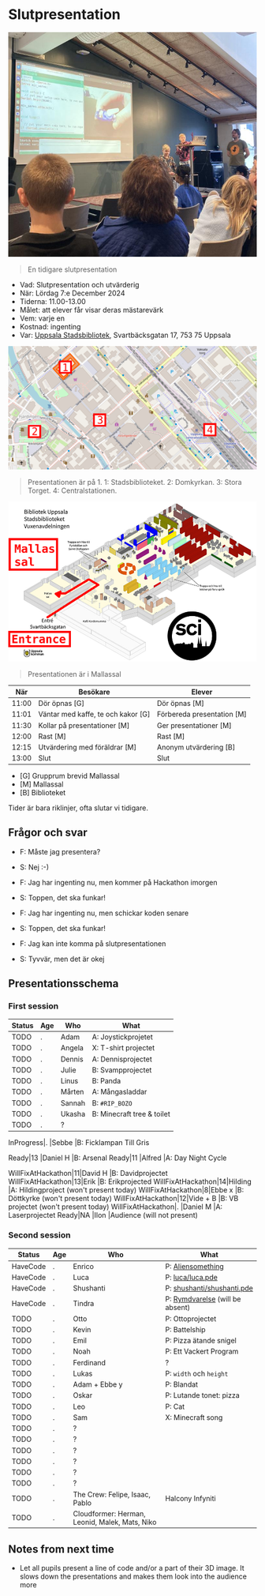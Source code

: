 # Slutpresentation

![En tidigare slutpresentation](IMG_1522.jpg)

> En tidigare slutpresentation

- Vad: Slutpresentation och utvärderig
- När: Lördag 7:e December 2024
- Tiderna: 11.00-13.00
- Målet: att elever får visar deras mästarevärk
- Vem: varje en
- Kostnad: ingenting
- Var: [Uppsala Stadsbibliotek](https://bibliotekuppsala.se/web/arena/stadsbiblioteket), Svartbäcksgatan 17, 753 75 Uppsala

![Plan av Uppsala](uppsala_map_annotated.png)

> Presentationen är på 1.
> 1: Stadsbiblioteket.
> 2: Domkyrkan.
> 3: Stora Torget.
> 4: Centralstationen.

![Plan av Stadsbiblioteket](usb_mallassal_annotated.png)

> Presentationen är i Mallassal


När  |Besökare                           | Elever
-----|-----------------------------------|-----------------------
11:00|Dör öpnas [G]                      | Dör öpnas [M]
11:01|Väntar med kaffe, te och kakor [G] | Förbereda presentation [M]
11:30|Kollar på presentationer  [M]      | Ger presentationer  [M]
12:00|Rast [M]                           | Rast  [M]
12:15|Utvärdering med föräldrar [M]      | Anonym utvärdering [B]
13:00|Slut                               | Slut

- [G] Grupprum brevid Mallassal
- [M] Mallassal
- [B] Biblioteket

Tider är bara riklinjer, ofta slutar vi tidigare.

## Frågor och svar

- F: Måste jag presentera?
- S: Nej :-)

- F: Jag har ingenting nu, men kommer på Hackathon imorgen
- S: Toppen, det ska funkar!

- F: Jag har ingenting nu, men schickar koden senare
- S: Toppen, det ska funkar!

- F: Jag kan inte komma på slutpresentationen
- S: Tyvvär, men det är okej

## Presentationsschema

### First session

Status|Age|Who       |What
------|---|----------|-------------------
TODO  |.  |Adam      |A: Joystickprojetet
TODO  |.  |Angela    |X: T-shirt projectet
TODO  |.  |Dennis    |A: Dennisprojectet
TODO  |.  |Julie     |B: Svampprojectet
TODO  |.  |Linus     |B: Panda
TODO  |.  |Mårten    |A: Mångasladdar
TODO  |.  |Sannah    |B: `#RIP_BOZO`
TODO  |.  |Ukasha    |B: Minecraft tree & toilet
TODO  |.  |?         |

InProgress|.  |Sebbe     |B: Ficklampan Till Gris

Ready|13 |Daniel H  |B: Arsenal
Ready|11 |Alfred    |A: Day Night Cycle

WillFixAtHackathon|11|David H   |B: Davidprojectet
WillFixAtHackathon|13|Erik      |B: Erikprojected
WillFixAtHackathon|14|Hilding   |A: Hildingproject (won't present today)
WillFixAtHackathon|8|Ebbe x    |B: Döttkyrke (won't present today)
WillFixAtHackathon|12|Vide + B  |B: VB projectet (won't present today)
WillFixAtHackathon|.  |Daniel M  |A: Laserprojectet
Ready|NA |Ilon      |Audience (will not present)

### Second session

Status|Age|Who       |What
------|---|----------|-----
HaveCode|.  |Enrico    |P: [Aliensomething](enrico/enrico.pde)
HaveCode|.  |Luca      |P: [luca/luca.pde](luca/luca.pde)
HaveCode|.  |Shushanti |P: [shushanti/shushanti.pde](shushanti/shushanti.pde)
HaveCode|.  |Tindra    |P: [Rymdvarelse](tindra/tindra.pde) (will be absent)
TODO  |.  |Otto      |P: Ottoprojectet
TODO  |.  |Kevin     |P: Battelship
TODO  |.  |Emil      |P: Pizza ätande snigel
TODO  |.  |Noah      |P: Ett Vackert Program
TODO  |.  |Ferdinand |?
TODO  |.  |Lukas     |P: `width` och `height`
TODO  |.  |Adam + Ebbe y|P: Blandat
TODO  |.  |Oskar     |P: Lutande tonet: pizza
TODO  |.  |Leo       |P: Cat
TODO  |.  |Sam       |X: Minecraft song
TODO  |.  |?         |
TODO  |.  |?         |
TODO  |.  |?         |
TODO  |.  |?         |
TODO  |.  |?         |
TODO  |.  |?         |
TODO  |.  |The Crew: Felipe, Isaac, Pablo |Halcony Infyniti
TODO  |.  |Cloudformer: Herman, Leonid, Malek, Mats, Niko |

## Notes from next time

- Let all pupils present a line of code and/or a part of their 3D image.
  It slows down the presentations and makes them look into the audience more

